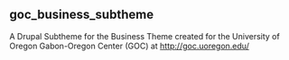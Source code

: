 ## goc_business_subtheme
A Drupal Subtheme for the Business Theme created for the University of Oregon Gabon-Oregon Center (GOC) at http://goc.uoregon.edu/ 
